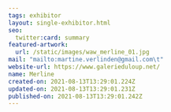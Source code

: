 ```yaml
---
tags: exhibitor
layout: single-exhibitor.html
seo:
  twitter:card: summary
featured-artwork:
  url: /static/images/waw_merline_01.jpg
mail: "mailto:martine.verlinden@gmail.com\t"
website-url: https://www.galerieduloup.net/
name: Merline
created-on: 2021-08-13T13:29:01.224Z
updated-on: 2021-08-13T13:29:01.231Z
published-on: 2021-08-13T13:29:01.242Z
---
```

